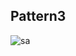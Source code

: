 ## Pattern3
![sa](https://user-images.githubusercontent.com/87390353/128229470-acf0d3ec-03a1-4f86-959a-926e747370c9.jpg)
